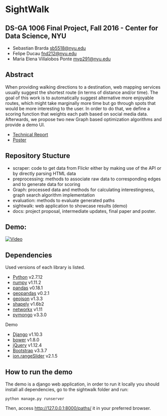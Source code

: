 # SightWalk 
## DS-GA 1006 Final Project, Fall 2016 - Center for Data Science, NYU
- Sebastian Brarda <sb5518@nyu.edu>
- Felipe Ducau <fnd212@nyu.edu>
- Maria Elena Villalobos Ponte <mvp291@nyu.edu>

## Abstract
When providing walking directions to a destination,
web  mapping  services  usually  suggest  the  shortest  route  (in terms  of  distance  and/or  time).
The  goal  of  this  work  is  to automatically  suggest  alternative  more  enjoyable  routes,
which might take marginally more time but go through spots that would be more interesting to the user. 
In order to do that, we define a scoring  function  that  weights  each  path  based  on  social  media data.
Afterwards, we propose two new Graph based optimization algorithms  and  provide  a  demo  UI.

* [Technical Report](/SightWalk_Final_Report.pdf)
* [Poster](/docs/Capstone-poster.pdf)

## Repository Stucture
- scraper: code to get data from Flickr either by making use of the API or by directly parsing HTML data
- preprocessing: methods to associate raw data to corresponding edges and to generate data for scoring
- Graph: processed data and methods for calculating interestingness, graph search algorithm implementation
- evaluation: methods to evaluate generated paths
- sightwalk: web application to showcase results (demo)
- docs: project proposal, intermediate updates, final paper and poster.

## Demo:
[![Video](http://img.youtube.com/vi/GAvCeND9iRI/0.jpg)](http://www.youtube.com/watch?v=GAvCeND9iRI)

## Dependencies
Used versions of each library is listed.
- [Python](https://www.python.org/) v2.7.12
- [numpy](http://www.numpy.org/) v1.11.2
- [pandas](http://pandas.pydata.org/) v0.18.1
- [geopandas](http://geopandas.org/) v0.2.1
- [geojson](https://pypi.python.org/pypi/geojson/) v1.3.3
- [shapely](https://pypi.python.org/pypi/Shapely) v1.6b2
- [networkx](https://networkx.github.io/) v1.11
- [pymongo](https://api.mongodb.com/python/current/) v3.3.0

Demo
- [Django](https://www.djangoproject.com/) v1.10.3
- [bower](https://bower.io/) v1.8.0
- [jQuery](https://jquery.com/) v1.12.4
- [Bootstrap](https://getbootstrap.com/) v3.3.7
- [ion.rangeSlider](https://github.com/IonDen/ion.rangeSlider) v2.1.5


## How to run the demo
The demo is a django web application, in order to run it locally you should install all dependencies, go to the sightwalk folder and run:
```
python manage.py runserver
```
Then, access http://127.0.0.1:8000/paths/ it in your preferred browser.
